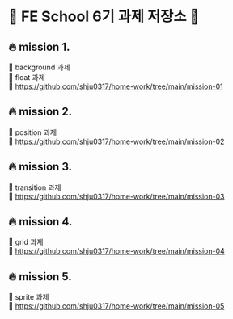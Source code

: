 # :punch: FE School 6기 과제 저장소  :punch:
 
## :fire: mission 1.
:small_blue_diamond: background 과제 <br>
:small_blue_diamond: float 과제 <br>
:link: https://github.com/shju0317/home-work/tree/main/mission-01

## :fire: mission 2.
:small_blue_diamond: position 과제 <br>
:link: https://github.com/shju0317/home-work/tree/main/mission-02

## :fire: mission 3.
:small_blue_diamond: transition 과제 <br>
:link: https://github.com/shju0317/home-work/tree/main/mission-03

## :fire: mission 4.
:small_blue_diamond: grid 과제 <br>
:link: https://github.com/shju0317/home-work/tree/main/mission-04

## :fire: mission 5.
:small_blue_diamond: sprite 과제 <br>
:link: https://github.com/shju0317/home-work/tree/main/mission-05